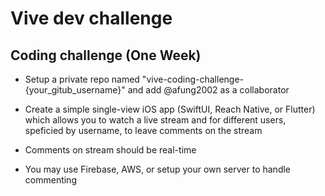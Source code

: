 # Vive dev challenge
## Coding challenge (One Week)

- Setup a private repo named "vive-coding-challenge-{your_gitub_username}" and add @afung2002 as a collaborator

- Create a simple single-view iOS app (SwiftUI, Reach Native, or Flutter) which allows you to watch a live stream and for different users, speficied by username, to leave comments on the stream

- Comments on stream should be real-time

- You may use Firebase, AWS, or setup your own server to handle commenting
